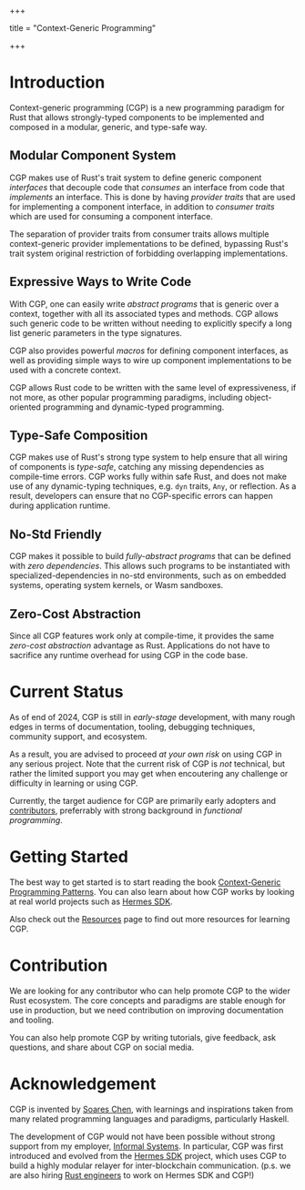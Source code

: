 +++

title = "Context-Generic Programming"

+++

# Introduction

Context-generic programming (CGP) is a new programming paradigm for Rust that
allows strongly-typed components to be implemented and composed in a modular,
generic, and type-safe way.

## Modular Component System

CGP makes use of Rust's trait system to define generic component _interfaces_
that decouple code that _consumes_ an interface from code that _implements_ an interface.
This is done by having _provider traits_ that are used for implementing a
component interface, in addition to _consumer traits_ which are used for
consuming a component interface.

The separation of provider traits from consumer traits allows multiple context-generic
provider implementations to be defined, bypassing Rust's trait system original restriction
of forbidding overlapping implementations.

## Expressive Ways to Write Code

With CGP, one can easily write _abstract programs_ that is generic over
a context, together with all its associated types and methods. CGP allows such
generic code to be written without needing to explicitly specify a long list
generic parameters in the type signatures.

CGP also provides powerful _macros_ for defining component interfaces, as well
as providing simple ways to wire up component implementations to be used with
a concrete context.

CGP allows Rust code to be written with the same level of expressiveness,
if not more, as other popular programming paradigms, including object-oriented programming
and dynamic-typed programming.

## Type-Safe Composition

CGP makes use of Rust's strong type system to help ensure that all wiring
of components is _type-safe_, catching any missing dependencies as compile-time
errors. CGP works fully within safe Rust, and does not make use of
any dynamic-typing techniques, e.g. `dyn` traits, `Any`, or reflection.
As a result, developers can ensure that no CGP-specific errors can happen
during application runtime.

## No-Std Friendly

CGP makes it possible to build _fully-abstract programs_ that can be defined
with _zero dependencies_. This allows such programs to be instantiated with
specialized-dependencies in no-std environments, such as on embedded systems,
operating system kernels, or Wasm sandboxes.

## Zero-Cost Abstraction

Since all CGP features work only at compile-time, it provides the same
_zero-cost abstraction_ advantage as Rust. Applications do not have to sacrifice
any runtime overhead for using CGP in the code base.

# Current Status

As of end of 2024, CGP is still in _early-stage_ development, with many
rough edges in terms of documentation, tooling, debugging techniques,
community support, and ecosystem.

As a result, you are advised to proceed _at your own risk_ on using CGP in
any serious project. Note that the current risk of CGP is _not_ technical,
but rather the limited support you may get when encoutering any challenge
or difficulty in learning or using CGP.

Currently, the target audience for CGP are primarily early adopters and
[contributors](#contribution), preferrably with strong background in
_functional programming_.

# Getting Started

The best way to get started is to start reading the book
[Context-Generic Programming Patterns](https://patterns.contextgeneric.dev/).
You can also learn about how CGP works by looking at real world projects
such as [Hermes SDK](https://github.com/informalsystems/hermes-sdk/).

Also check out the [Resources](/resources) page to find out more resources
for learning CGP.

# Contribution

We are looking for any contributor who can help promote CGP to the wider
Rust ecosystem. The core concepts and paradigms are stable enough for
use in production, but we need contribution on improving documentation
and tooling.

You can also help promote CGP by writing tutorials, give feedback,
ask questions, and share about CGP on social media.

# Acknowledgement

CGP is invented by [Soares Chen](https://maybevoid.com/), with learnings and
inspirations taken from many related programming languages and paradigms,
particularly Haskell.

The development of CGP would not have been possible without strong support
from my employer, [Informal Systems](https://informal.systems/). In particular,
CGP was first introduced and evolved from the
[Hermes SDK](https://github.com/informalsystems/hermes-sdk/) project,
which uses CGP to build a highly modular relayer for inter-blockchain communication.
(p.s. we are also hiring [Rust engineers](https://informalsystems.bamboohr.com/careers/57)
to work on Hermes SDK and CGP!)